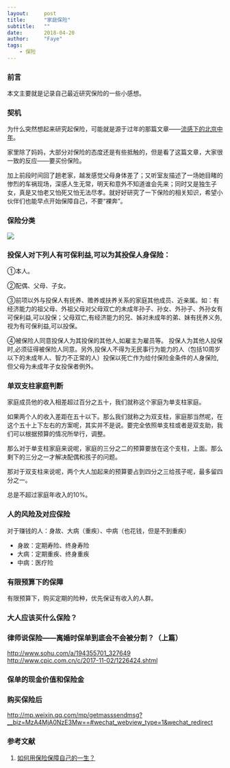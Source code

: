 ```yaml
---
layout:     post
title:      "家庭保险"
subtitle:   ""
date:       2018-04-20
author:     "Faye"
tags:
    - 保险
---
```

### 前言
本文主要就是记录自己最近研究保险的一些小感想。
### 契机
为什么突然想起来研究起保险，可能就是源于过年的那篇文章——[流感下的北京中年](https://mp.weixin.qq.com/s/fqJ0NYpumVKPQhkOMQd8Hg)。

家里除了妈妈，大部分对保险的态度还是有些抵触的，但是看了这篇文章，大家很一致的反应——要买份保险。

加上前段时间回了趟老家，越发感觉父母身体差了；又听室友描述了一场她目睹的惨烈的车祸现场，深感人生无常，明天和意外不知道谁会先来；同时又是独生子女，真是又怕老又怕死又怕无法尽孝。就好好研究了一下保险的相关知识，希望小伙伴们也能早点开始保障自己，不要“裸奔”。

### 保险分类
![](https://s10.mogucdn.com/mlcdn/c45406/180718_0j83hce3kbfbih9d96f34272if107_824x814.png)

### 投保人对下列人有可保利益,可以为其投保人身保险：
①本人。

②配偶、父母、子女。

③前项以外与投保人有抚养、赡养或扶养关系的家庭其他成员、近亲属。如：有经济能力的祖父母、外祖父母对父母双亡的未成年孙子、孙女、外孙子、外孙女有可保利益,可以投保；父母双亡,有经济能力的兄、姊对未成年的弟、妹有抚养义务,视为有可保利益,可以投保。

④被保险人同意投保人为其投保的其他人,如雇主为雇员等。
投保人为其他人投保时,必须征得被保险人同意。另外,投保人不得为无民事行为能力的人（包括10周岁以下的未成年人、智力不正常的人）投保以死亡作为给付保险金条件的人身保险,但父母为未成年子女投保者例外。

### 单双支柱家庭判断
家庭成员他的收入相差超过百分之五十，我们就称这个家庭为单支柱家庭。

如果两个人的收入差距在五十以下。那么我们就称之为双支柱，家庭那当然呢，在这个五十上下左右的方案呢，其实并不是说。要完全依照单支柱或者是双支助，我们可以根据预算的情况所举行，调整。

那么对于单支柱家庭来说呢，家庭的三分之二的预算要放在这个支柱，上面。那么剩下的三分之一才解决配偶和孩子的问题。

那对于双支柱来说呢，两个大人加起来的预算要占到四分之三给孩子呢，最多留四分之一。

总是不超过家庭年收入的10%。

### 人的风险及对应保险
对于赚钱的人：身故、大病（重疾）、中病（也花钱，但是不到重疾）
- 身故：定期寿险、终身寿险
- 大病：定期重疾、终身重疾
- 中病：医疗险

### 有限预算下的保障
有限预算下，购买定期的险种，优先保证有收入的人群。

### 大人应该买什么保险？

### 律师说保险——离婚时保单到底会不会被分割？（上篇）
http://www.sohu.com/a/194355701_327649
http://www.cpic.com.cn/c/2017-11-02/1226424.shtml

### 保单的现金价值和保险金

### 购买保险后
http://mp.weixin.qq.com/mp/getmasssendmsg?__biz=MzA4MjA0NzE3Mw==#wechat_webview_type=1&wechat_redirect

### 参考文献
1. [如何用保险保障自己的一生？](https://www.zhihu.com/question/22316395/answer/100909780) 